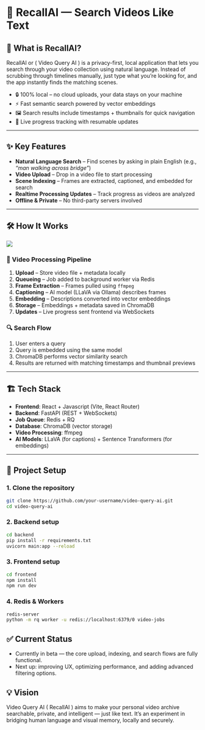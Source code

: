 # 🎥 RecallAI — Search Videos Like Text

## 🚀 What is RecallAI?

RecallAI or ( Video Query AI ) is a privacy-first, local application that lets you search through your video collection using natural language. Instead of scrubbing through timelines manually, just type what you’re looking for, and the app instantly finds the matching scenes.

- 🔒 100% local – no cloud uploads, your data stays on your machine
- ⚡ Fast semantic search powered by vector embeddings
- 🖼️ Search results include timestamps + thumbnails for quick navigation
- 📡 Live progress tracking with resumable updates

---

## ✨ Key Features

- **Natural Language Search** – Find scenes by asking in plain English (e.g., _“man walking across bridge”_)
- **Video Upload** – Drop in a video file to start processing
- **Scene Indexing** – Frames are extracted, captioned, and embedded for search
- **Realtime Processing Updates** – Track progress as videos are analyzed
- **Offline & Private** – No third-party servers involved

---

## 🛠 How It Works

![](https://cdn.hashnode.com/res/hashnode/image/upload/v1752862278277/faa90937-b973-4ebd-9da4-1961d47714c4.png)

### 🔄 Video Processing Pipeline

1. **Upload** – Store video file + metadata locally
2. **Queueing** – Job added to background worker via Redis
3. **Frame Extraction** – Frames pulled using `ffmpeg`
4. **Captioning** – AI model (LLaVA via Ollama) describes frames
5. **Embedding** – Descriptions converted into vector embeddings
6. **Storage** – Embeddings + metadata saved in ChromaDB
7. **Updates** – Live progress sent frontend via WebSockets

### 🔍 Search Flow

1. User enters a query
2. Query is embedded using the same model
3. ChromaDB performs vector similarity search
4. Results are returned with matching timestamps and thumbnail previews

---

## 🏗️ Tech Stack

- **Frontend**: React + Javascript (Vite, React Router)
- **Backend**: FastAPI (REST + WebSockets)
- **Job Queue**: Redis + RQ
- **Database**: ChromaDB (vector storage)
- **Video Processing**: ffmpeg
- **AI Models**: LLaVA (for captions) + Sentence Transformers (for embeddings)

---

## 📂 Project Setup

### 1. Clone the repository

```bash
git clone https://github.com/your-username/video-query-ai.git
cd video-query-ai
```

### 2. Backend setup

```bash
cd backend
pip install -r requirements.txt
uvicorn main:app --reload
```

### 3. Frontend setup

```bash
cd frontend
npm install
npm run dev
```

### 4. Redis & Workers

```bash
redis-server
python -m rq worker -u redis://localhost:6379/0 video-jobs
```

## ✅ Current Status

- Currently in beta — the core upload, indexing, and search flows are fully functional.
- Next up: improving UX, optimizing performance, and adding advanced filtering options.

## 💡 Vision

Video Query AI ( RecallAI ) aims to make your personal video archive searchable, private, and intelligent — just like text.
It’s an experiment in bridging human language and visual memory, locally and securely.
